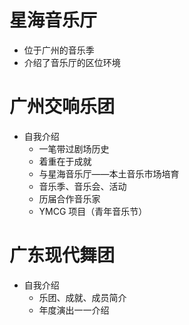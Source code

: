 # 星海音乐厅

- 位于广州的音乐季
- 介绍了音乐厅的区位环境

# 广州交响乐团

- 自我介绍
	- 一笔带过剧场历史
	- 着重在于成就
	- 与星海音乐厅——本土音乐市场培育
	- 音乐季、音乐会、活动
	- 历届合作音乐家
	- YMCG 项目（青年音乐节）

# 广东现代舞团

- 自我介绍
	- 乐团、成就、成员简介
	- 年度演出一一介绍
# 